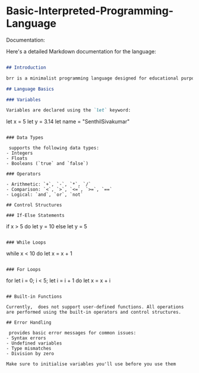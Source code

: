 # Basic-Interpreted-Programming-Language
Documentation:

Here's a detailed Markdown documentation for the language:

```markdown

## Introduction

brr is a minimalist programming language designed for educational purposes. It offers basic programming constructs while maintaining a simple syntax, making it ideal for beginners or for demonstrating language implementation concepts.

## Language Basics

### Variables

Variables are declared using the `let` keyword:

```
let x = 5
let y = 3.14
let name = "SenthilSivakumar"
```

### Data Types

 supports the following data types:
- Integers
- Floats
- Booleans (`true` and `false`)

### Operators

- Arithmetic: `+`, `-`, `*`, `/`
- Comparison: `<`, `>`, `<=`, `>=`, `==`
- Logical: `and`, `or`, `not`

## Control Structures

### If-Else Statements

```
if x > 5 do
    let y = 10
else
    let y = 5
```

### While Loops

```
while x < 10 do
    let x = x + 1
```

### For Loops 

```
for let i = 0; i < 5; let i = i + 1 do
    let x = x + i
```

## Built-in Functions

Currently,  does not support user-defined functions. All operations are performed using the built-in operators and control structures.

## Error Handling

 provides basic error messages for common issues:
- Syntax errors
- Undefined variables
- Type mismatches
- Division by zero

Make sure to initialise variables you'll use before you use them 

